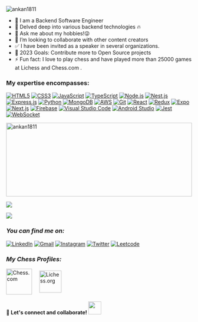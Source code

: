 
  <tr>
   <p align="top"> <img src="https://komarev.com/ghpvc/?username=ankan1811&label=Profile%20views&color=36363b&style=flat" alt="ankan1811" /></p>
  </tr>

- 🔭 I am a Backend Software Engineer
- 🌱 Delved deep into various backend technologies 🔥
- 💬 Ask me about my hobbies!😜
- 👯 I’m looking to collaborate with other content creators
- ✅ I have been invited as a speaker in several organizations.
- 🥅 2023 Goals: Contribute more to Open Source projects
- ⚡ Fun fact: I love to play chess and have played more than 25000 games at Lichess and Chess.com .

### My expertise encompasses:

[![HTML5](https://img.shields.io/badge/-HTML5-E34F26?logo=html5&logoColor=white)](https://developer.mozilla.org/en-US/docs/Web/Guide/HTML/HTML5)
[![CSS3](https://img.shields.io/badge/-CSS3-1572B6?logo=css3&logoColor=white)](https://developer.mozilla.org/en-US/docs/Web/CSS)
[![JavaScript](https://img.shields.io/badge/-JavaScript-F7DF1E?logo=javascript&logoColor=black)](https://developer.mozilla.org/en-US/docs/Web/JavaScript)
[![TypeScript](https://shields.io/badge/TypeScript-3178C6?logo=TypeScript&logoColor=FFF&style=flat-square)](https://www.typescriptlang.org/) 
[![Node.js](https://img.shields.io/badge/-Node.js-339933?logo=node.js&logoColor=white)](https://nodejs.org/)
[![Nest.js](https://img.shields.io/badge/-NestJs-ea2845?style=flat-square&logo=nestjs&logoColor=white)](https://nestjs.com/)
[![Express.js](https://img.shields.io/badge/-Express.js-000000?logo=express&logoColor=white)](https://expressjs.com/)
[![Python](https://img.shields.io/badge/python-3670A0?logo=python&logoColor=ffdd54)](https://python.org/)
[![MongoDB](https://img.shields.io/badge/-MongoDB-47A248?logo=mongodb&logoColor=white)](https://www.mongodb.com/)
[![AWS](https://img.shields.io/badge/-AWS-232F3E?logo=amazon-aws&logoColor=white)](https://aws.amazon.com/)
[![Git](https://img.shields.io/badge/-Git-F05032?logo=git&logoColor=white)](https://git-scm.com/)
[![React](https://img.shields.io/badge/-React-61DAFB?logo=react&logoColor=black)](https://reactjs.org/)
[![Redux](https://img.shields.io/badge/-Redux-764ABC?logo=redux&logoColor=white)](https://redux.js.org/)
[![Expo](https://img.shields.io/badge/-Expo-000020?logo=expo&logoColor=white)](https://expo.dev/)
[![Next.js](https://img.shields.io/badge/-Next.js-000000?logo=next.js&logoColor=white)](https://nextjs.org/)
[![Firebase](https://img.shields.io/badge/-Firebase-FFCA28?logo=firebase&logoColor=black)](https://firebase.google.com/)
[![Visual Studio Code](https://img.shields.io/badge/-Visual%20Studio%20Code-007ACC?logo=visual-studio-code&logoColor=white)](https://code.visualstudio.com/)
[![Android Studio](https://img.shields.io/badge/-Android%20Studio-3DDC84?logo=android%20studio&logoColor=white)](https://developer.android.com/studio)
[![Jest](https://img.shields.io/badge/-Jest-C21325?logo=jest&logoColor=white)](https://jestjs.io/)
[![WebSocket](https://img.shields.io/badge/-WebSocket-4B32C3?logo=websocket&logoColor=white)](https://developer.mozilla.org/en-US/docs/Web/API/WebSockets_API)

 <p align="left"><img src="https://github-readme-streak-stats.herokuapp.com?user=ankan1811&theme=github_dark&date_format=j%20M%5B%20Y%5D&mode=weekly&card_width=450" alt="ankan1811" width="100%" height="200px" /> </p>



<p>  <img src="https://github-readme-stats.vercel.app/api?username=ankan1811&show_icons=true&count_private=true&custom_title=Ankan's%20Github%20Stats:-&layout=compact&theme=github_dark&hide=issues&hide_border=true&hide_title=true,contribs" /> </p>

<!--  LANGUAGES USED  -->
<p > <img style="align-item: center" src="https://github-readme-stats.vercel.app/api/top-langs/?username=ankan1811&custom_title=Languages%20I%20have%20used&layout=compact&theme=github_dark&hide_border=true&hide_title=true" /> </p>

### _**You can find me on:**_

[![LinkedIn](https://img.shields.io/badge/-LinkedIn-0077B5?style=for-the-badge&logo=linkedin&logoColor=white)](https://www.linkedin.com/in/ankanpal/)
[![Gmail](https://img.shields.io/badge/-Gmail-D14836?style=for-the-badge&logo=gmail&logoColor=white)](mailto:ankanpalcse19a@gmail.com)
[![Instagram](https://img.shields.io/badge/-Instagram-E4405F?style=for-the-badge&logo=instagram&logoColor=white)](https://www.instagram.com/tactixian/)
[![Twitter](https://img.shields.io/badge/-Twitter-1DA1F2?style=for-the-badge&logo=twitter&logoColor=white)](https://twitter.com/ankan1811)
[![Leetcode](https://img.shields.io/badge/-LeetCode-FFA116?style=for-the-badge&logo=LeetCode&logoColor=white)](https://twitter.com/ankan1811)

### _**My Chess Profiles:**_

<div style="display: flex; align-items: center;">
    <div style="margin-right: 20px;">
        <a href="https://www.chess.com/member/ankanpal">
            <img src="https://avatars.githubusercontent.com/u/577023?s=280&v=4" alt="Chess.com" height="70px">
        </a>
    </div>
    <div>
        <a href="https://lichess.org/@/ankan1811">
            <img src="https://upload.wikimedia.org/wikipedia/commons/4/47/Lichess_logo_2019.png" alt="Lichess.org" height="60px">
        </a>
    </div>
</div>

#### 🚀 Let's connect and collaborate! <img src="https://cultofthepartyparrot.com/parrots/hd/laptop_parrot.gif" width="35" height="35"/>
